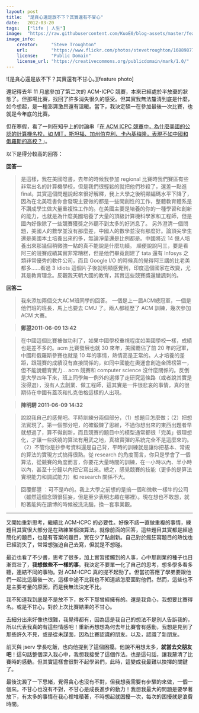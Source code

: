 ```yaml
---
layout: post
title:  "是貪心還是放不下？其實還有不甘心"
date:   2012-03-20
tags:   ["life | 人生"]
image:  "https://raw.githubusercontent.com/KuoE0/blog-assets/master/feature-photos/2012-03-20-greedy-cannot-forget-cannot-reconcile.jpg"
image_info:
    creator:     "Steve Troughton"
    url:         "https://www.flickr.com/photos/stevetroughton/16889877817"
    license:     "Public Domain"
    license_url: "https://creativecommons.org/publicdomain/mark/1.0/"
---
```


![是貪心還是放不下？其實還有不甘心。][feature photo]

還記得去年 11 月底參加了第二次的 ACM-ICPC 競賽，本來已經處於半放棄的狀態了。但那場比賽，找回了許多消失很久的感受。但其實我無法釐清到底是什麼，如今想起，是一種澎湃激昂還有溫暖。當下，我決定碩一在參加最後一次比賽，也就是今年底的比賽。

但在寒假，看了一則在知乎上的討論串「[在 ACM ICPC 競賽中，為什麼美國的公認的計算機名校，如 MIT，斯坦福、加州伯克利、卡內基梅隆，表現不如中國和俄羅斯的高校？](http://www.zhihu.com/question/19691218)」。

以下是得分較高的回答：

**回答一**

> 是這樣，我在美國唸書，去年的時候我參加 regional 比賽時我們賽區有些非常出名的計算機學校，但是我們很輕鬆的就把他們秒殺了，還差一點進 final。其實這個問題說起來很好解釋，我上大學之後明顯編碼水平下降了， 因為在北美唸書你會發現主要做的都是一些開創性的工作，整體教育體系是不讚成學生做大量重複性工作的。在美國主要是培養的你的一種學習和創新的能力，也就是為什麼美國培養了大量的頂級計算機科學家和工程師，但是國內好像除了一些競賽獲獎之外聽不到太多的好消息了。
另外澄清一個問題，美國人的數學並沒有那麼差，中國人的數學並沒有那麼好。論頂尖學生還是美國本土培養出來的多，無論淨量還是比例都是。中國將近 14 億人培養出來那幾個稍微強一點的真不能說是什麼功績。
順便說說阿三，要是看阿三的競賽成績其實非常糟糕，但是他們畢竟創建了 tata 還有 Infosys 之類非常優秀的軟件公司，而且 Google I/O 的時候真的覺得阿三講的比老美都多……看過 3 idiots 這個片子後就明顯感覺到，印度這個國家在改變，尤其是教育理念。反觀我天朝大國的教育，其實這些競賽獎還蠻諷刺的。

**回答二**

> 我來添加兩個交大ACM班同學的回答。
一個是上一屆ACM總冠軍，一個是他們班的班長，馬上也要去 CMU 了。兩人都經歷了 ACM 訓練，幾次參加 ACM 大賽。

> **鄭曌2011-06-09 13:42**

> 在中國這個比賽被做功利了，如果中國學校重視程度如美國學校一樣，成績也是差不多的。acm 比賽發展也就 30 來年，美國霸佔了前 20 年的冠軍，中國和俄羅斯參賽也就是 10 年的事情，熱情高是正常的。人才培養的差距，跟競賽的成績沒有直接關係的，如同中國能在奧運會創造金牌榜第一，但不能說體育實力...
acm 競賽和 computer science 沒什麼關係的。反倒是大學四年下來，班上同學無一例外的選擇了走研究這條路（或者說其實是沒得選），沒有人去創業、做工程師，這其實是一件很悲哀的事情，真的很期待在中國有蓋茨和扎克伯格這樣的人出現。

> **陳明騁 2011-06-09 14:32**

> 說說我自己的感覺吧。平時訓練分兩個部分，（1）想題目怎麼做；（2）把想法實現了。第一個部分吧，的確鍛鍊了思維，不過你想出來的東西出題者早就想過了，算不得創新，而且競賽的題目中的模型通常都很「完美」很理想化，才讓一些妖嬈的算法有用武之地，真槍實彈的系統完全不是這麼來的。（2）不管你是抄參考資料還是自己背，平時的訓練就是讓你把基本、常規的算法的實現方式搞得很熟。從 research 的角度而言，你只是學會了一個算法，從競賽的角度而言，你要花大量時間的訓練，在一小時以內、半小時以內，甚至十分鐘以內把它寫出來。總之，感覺競賽的技能（更多的是算法實現能力和調試能力）和 research 關係不大。

> 回覆鄭曌 ：可不是咋的。我上大學之前想的是搞一個和微軟一樣牛的公司（雖然這個念頭很狂妄，但是至少表明志趣在哪裡）。現在想也不敢想，就盼著能夠在讀博的時候被洗洗腦，換一套事業觀。

---

又開始重新思考，繼續比 ACM-ICPC 的必要性。好像不該一直做重複的事情，練題目其實很大部分是在熟練某個演算法。就像前面的回答，這些題目其實都是經過簡化的題目，也是有答案的題目，實在少了點創新。自己對於瘋狂寫題目的熱忱也已經消失了，常常想強迫自己去寫，但就是不想碰。

最近也看了不少書，思考了很多，加上實習接觸到的人事，心中那創業的種子也日漸茁壯了，**我想做些不一樣的事**。我決定不要單一化了自己的思考，想多學多看多聽，連結不同的事物。對 ACM-ICPC 真的提不起勁了。但當初答應了學弟要跟他們一起比這最後一次，這樣中途不比我也不知道該怎麼面對他們。然而，這些也不是主要考量的原因，而是我無法決定不比。

我不知道我到底是不是放不下，放不下那曾經擁有的。還是我貪心，我想要比賽得名。或是不甘心，對於上次比賽結果的不甘心。

去細分出來好像也很難，我覺得都有，因為這是我自己的想法不是別人告訴我的，所以代表我真的有這些情感吧！重新再想想為何去年比賽會有感動，我想是見到了那些許久不見，或是從未謀面，因為比賽認識的朋友。以及，認識了新朋友。

前天與 jserv 學長吃飯，也向他提到了這個困擾。他說不用想太多，**就當去交朋友吧**！這句話整個深入我心中，我想我接受了這個作法。也是這句話，讓我釐清了比賽時的感動。但其實這樣會很對不起學弟們，此時，這變成我最難以抉擇的關鍵了。

最後沈澱了一下思緒，覺得貪心也沒有不對，但我想我需要有步驟的來做，一個一個來。不甘心也沒有不對，不甘心是成長進步的動力！我想我最大的問題是要學著放下，有太多的事情在我心裡堆積著，不時想起就困擾一次，每次的困擾就是浪費時間。
